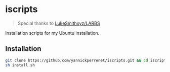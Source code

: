 # iscripts

> Special thanks to [LukeSmithxyz/LARBS](https://github.com/LukeSmithxyz/LARBS)

Installation scripts for my Ubuntu installation.

## Installation
```bash
git clone https://github.com/yannickperrenet/iscripts.git && cd iscripts
sh install.sh
```
